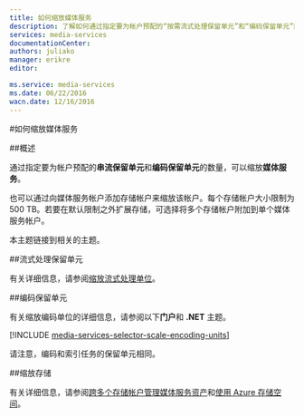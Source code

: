 ```yaml
---
title: 如何缩放媒体服务
description: 了解如何通过指定要为帐户预配的“按需流式处理保留单元”和“编码保留单元”数，缩放媒体服务。
services: media-services
documentationCenter: 
authors: juliako
manager: erikre
editor: 

ms.service: media-services
ms.date: 06/22/2016
wacn.date: 12/16/2016
---
```


#如何缩放媒体服务  

##概述

通过指定要为帐户预配的**串流保留单元**和**编码保留单元**的数量，可以缩放**媒体服务**。

也可以通过向媒体服务帐户添加存储帐户来缩放该帐户。每个存储帐户大小限制为 500 TB。若要在默认限制之外扩展存储，可选择将多个存储帐户附加到单个媒体服务帐户。

本主题链接到相关的主题。

##<a id="streaming_endpoins"></a>流式处理保留单元

有关详细信息，请参阅[缩放流式处理单位](./media-services-manage-origins.md#scale_streaming_endpoints)。

##<a id="encoding_reserved_units"></a>编码保留单元

有关缩放编码单位的详细信息，请参阅以下**门户**和 **.NET** 主题。

[!INCLUDE [media-services-selector-scale-encoding-units](../../includes/media-services-selector-scale-encoding-units.md)]

请注意，编码和索引任务的保留单元相同。

##<a id="storage"></a>缩放存储

有关详细信息，请参阅[跨多个存储帐户管理媒体服务资产](./meda-services-managing-multiple-storage-accounts.md)和[使用 Azure 存储空间](../storage/index.md)。

<!---HONumber=Mooncake_Quality_Review_1202_2016-->